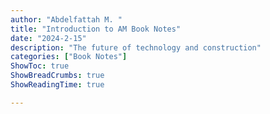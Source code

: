 ```yaml
---
author: "Abdelfattah M. "
title: "Introduction to AM Book Notes"
date: "2024-2-15"
description: "The future of technology and construction"
categories: ["Book Notes"]
ShowToc: true
ShowBreadCrumbs: true
ShowReadingTime: true

---
```



